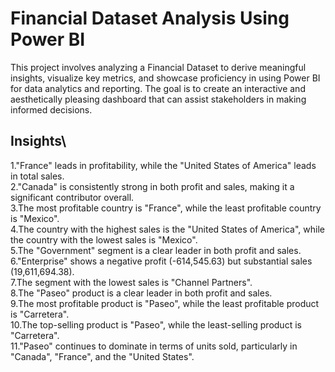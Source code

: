 # Financial Dataset Analysis Using Power BI
This project involves analyzing a Financial Dataset to derive meaningful insights, visualize key metrics, and showcase proficiency in using Power BI for data analytics and reporting. The goal is to create an interactive and aesthetically pleasing dashboard that can assist stakeholders in making informed decisions.
## Insights\
1."France" leads in profitability, while the "United States of America" leads in total sales.\
2."Canada" is consistently strong in both profit and sales, making it a significant contributor overall.\
3.The most profitable country is "France", while the least profitable country is "Mexico".\
4.The country with the highest sales is the "United States of America", while the country with the lowest sales is "Mexico".\
5.The "Government" segment is a clear leader in both profit and sales.\
6."Enterprise" shows a negative profit (-614,545.63) but substantial sales (19,611,694.38).\
7.The segment with the lowest sales is "Channel Partners".\
8.The "Paseo" product is a clear leader in both profit and sales.\
9.The most profitable product is "Paseo", while the least profitable product is "Carretera".\
10.The top-selling product is "Paseo", while the least-selling product is "Carretera".\
11."Paseo" continues to dominate in terms of units sold, particularly in "Canada", "France", and the "United States".
